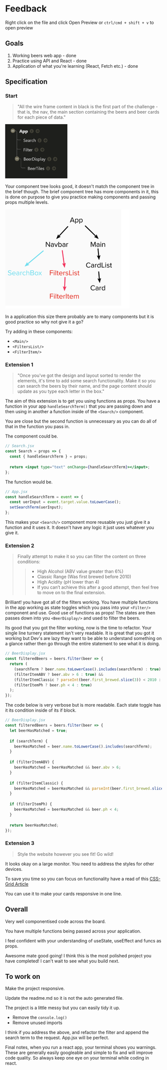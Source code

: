 # Feedback

Right click on the file and click Open Preview or `ctrl/cmd + shift + v` to open preview

## Goals

1. Working beers web app - done
2. Practice using API and React - done
3. Application of what you're learning (React, Fetch etc.) - done

## Specification

### Start

> "All the wire frame content in black is the first part of the challenge - that is, the nav, the main section containing the beers and beer cards for each piece of data."

<img src="./component-tree.PNG" width="200">

Your component tree looks good, it doesn't match the component tree in the brief though. The brief component tree has more components in it, this is done on purpose to give you practice making components and passing props multiple levels.

<img src="./brief-component-tree.PNG" width="400">

In a application this size there probably are to many components but it is good practice so why not give it a go?

Try adding in these components:

- `<Main/>`
- `<FiltersList/>`
- `<FilterItem/>`

### Extension 1

> "Once you've got the design and layout sorted to render the elements, it's time to add some search functionality. Make it so you can search the beers by their name, and the page content should update as you type each letter in the box."

The aim of this extension is to get you using functions as props. You have a function in your app `handleSearchTerm()` that you are passing down and then using in another a function inside of the `<Search/>` component.

You are close but the second function is unnecessary as you can do all of that in the function you pass in.

The component could be.

```jsx
// Search.jsx
const Search = props => {
  const { handleSearchTerm } = props;

  return <input type="text" onChange={handleSearchTerm}></input>;
};
```

The function would be.

```jsx
// App.jsx
const handleSearchTerm = event => {
  const uerInput = event.target.value.toLowerCase();
  setSearchTerm(uerInput);
};
```

This makes your `<Search/>` component more reusable you just give it a function and it uses it. It doesn't have any logic it just uses whatever you give it.

### Extension 2

> Finally attempt to make it so you can filter the content on three conditions:
>
> > - High Alcohol (ABV value greater than 6%)
> > - Classic Range (Was first brewed before 2010)
> > - High Acidity (pH lower than 4)
> > - If you can’t achieve this after a good attempt, then feel free to move on to the final extension.

Brilliant! you have got all of the filters working. You have multiple functions in the app working as state toggles which you pass into your `<Filter/>` component and use. Good use of functions as props!
The states are then passes down into you `<BeerDisplay/>` and used to filter the beers.

Its good that you got the filter working, now is the time to refactor. Your single line turnery statement isn't very readable. It is great that you got it working but Dev's are lazy they want to be able to understand something on a glance rather then go through the entire statement to see what it is doing.

```jsx
// BeerDisplay.jsx
const filteredBeers = beers.filter(beer => {
  return (
    (searchTerm ? beer.name.toLowerCase().includes(searchTerm) : true) &&
    (filterItemABV ? beer.abv > 6 : true) &&
    (filterItemClassic ? parseInt(beer.first_brewed.slice(3)) < 2010 : true) &&
    (filterItemPh ? beer.ph < 4 : true)
  );
});
```

The code below is very verbose but is more readable. Each state toggle has it its condition inside of its if block.

```jsx
// BeerDisplay.jsx
const filteredBeers = beers.filter(beer => {
  let beerHasMatched = true;

  if (searchTerm) {
    beerHasMatched = beer.name.toLowerCase().includes(searchTerm);
  }

  if (filterItemABV) {
    beerHasMatched = beerHasMatched && beer.abv > 6;
  }

  if (filterItemClassic) {
    beerHasMatched = beerHasMatched && parseInt(beer.first_brewed.slice(3)) < 2010;
  }

  if (filterItemPh) {
    beerHasMatched = beerHasMatched && beer.ph < 4;
  }

  return beerHasMatched;
});
```

### Extension 3

> Style the website however you see fit! Go wild!

It looks okay on a large monitor. You need to address the styles for other devices.

To save you time so you can focus on functionality have a read of this [CSS-Grid Article](https://css-tricks.com/look-ma-no-media-queries-responsive-layouts-using-css-grid/)

You can use it to make your cards responsive in one line.

## Overall

Very well componentised code across the board.

You have multiple functions being passed across your application. 

I feel confident with your understanding of useState, useEffect and funcs as props.

Awesome mate good going! I think this is the most polished project you have completed! I can't wait to see what you build next.

## To work on

Make the project responsive.

Update the readme.md so it is not the auto generated file.

The project is a little messy but you can easily tidy it up.

- Remove the `console.log()`
- Remove unused imports

I think if you address the above, and refactor the filter and append the search term to the request. App.jsx will be perfect.

Final notes, when you run a react app, your terminal shows you warnings. These are generally easily googleable and simple to fix and will improve code quality. So always keep one eye on your terminal while coding in react.
